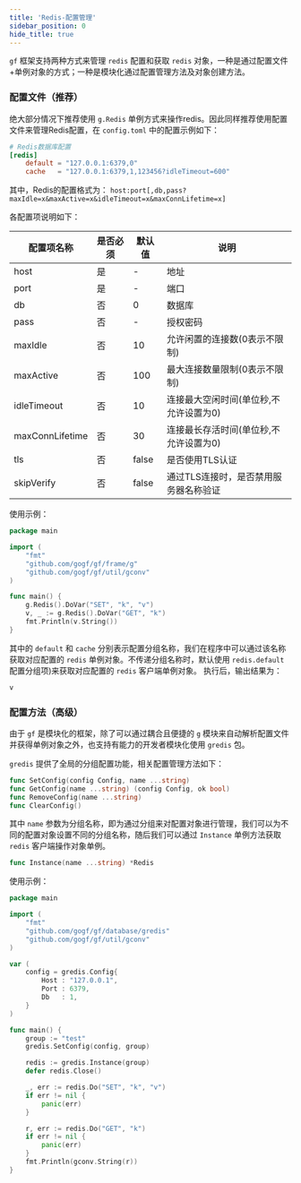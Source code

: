 ```yaml
---
title: 'Redis-配置管理'
sidebar_position: 0
hide_title: true
---
```


`gf` 框架支持两种方式来管理 `redis` 配置和获取 `redis` 对象，一种是通过配置文件+单例对象的方式；一种是模块化通过配置管理方法及对象创建方法。

### 配置文件（推荐）

绝大部分情况下推荐使用 `g.Redis` 单例方式来操作redis。因此同样推荐使用配置文件来管理Redis配置，在 `config.toml` 中的配置示例如下：

```toml
# Redis数据库配置
[redis]
    default = "127.0.0.1:6379,0"
    cache   = "127.0.0.1:6379,1,123456?idleTimeout=600"

```

其中，Redis的配置格式为： `host:port[,db,pass?maxIdle=x&maxActive=x&idleTimeout=x&maxConnLifetime=x]`

各配置项说明如下：

| 配置项名称 | 是否必须 | 默认值 | 说明 |
| --- | --- | --- | --- |
| host | 是 | - | 地址 |
| port | 是 | - | 端口 |
| db | 否 | 0 | 数据库 |
| pass | 否 | - | 授权密码 |
| maxIdle | 否 | 10 | 允许闲置的连接数(0表示不限制) |
| maxActive | 否 | 100 | 最大连接数量限制(0表示不限制) |
| idleTimeout | 否 | 10 | 连接最大空闲时间(单位秒,不允许设置为0) |
| maxConnLifetime | 否 | 30 | 连接最长存活时间(单位秒,不允许设置为0) |
| tls | 否 | false | 是否使用TLS认证 |
| skipVerify | 否 | false | 通过TLS连接时，是否禁用服务器名称验证 |

使用示例：

```go
package main

import (
    "fmt"
    "github.com/gogf/gf/frame/g"
    "github.com/gogf/gf/util/gconv"
)

func main() {
    g.Redis().DoVar("SET", "k", "v")
    v, _ := g.Redis().DoVar("GET", "k")
    fmt.Println(v.String())
}

```

其中的 `default` 和 `cache` 分别表示配置分组名称，我们在程序中可以通过该名称获取对应配置的 `redis` 单例对象。不传递分组名称时，默认使用 `redis.default` 配置分组项)来获取对应配置的 `redis` 客户端单例对象。 执行后，输出结果为：

```html
v

```

### 配置方法（高级）

由于 `gf` 是模块化的框架，除了可以通过耦合且便捷的 `g` 模块来自动解析配置文件并获得单例对象之外，也支持有能力的开发者模块化使用 `gredis` 包。

`gredis` 提供了全局的分组配置功能，相关配置管理方法如下：

```go
func SetConfig(config Config, name ...string)
func GetConfig(name ...string) (config Config, ok bool)
func RemoveConfig(name ...string)
func ClearConfig()

```

其中 `name` 参数为分组名称，即为通过分组来对配置对象进行管理，我们可以为不同的配置对象设置不同的分组名称，随后我们可以通过 `Instance` 单例方法获取 `redis` 客户端操作对象单例。

```go
func Instance(name ...string) *Redis

```

使用示例：

```go
package main

import (
    "fmt"
    "github.com/gogf/gf/database/gredis"
    "github.com/gogf/gf/util/gconv"
)

var (
    config = gredis.Config{
        Host : "127.0.0.1",
        Port : 6379,
        Db   : 1,
    }
)

func main() {
    group := "test"
    gredis.SetConfig(config, group)

    redis := gredis.Instance(group)
    defer redis.Close()

    _, err := redis.Do("SET", "k", "v")
    if err != nil {
        panic(err)
    }

    r, err := redis.Do("GET", "k")
    if err != nil {
        panic(err)
    }
    fmt.Println(gconv.String(r))
}

```